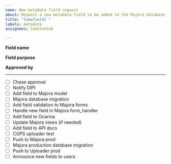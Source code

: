 ```yaml
---
name: New metadata field request
about: Request a new metadata field to be added to the Majora database and uploader
title: "[newfield] "
labels: metadata
assignees: SamStudio8

---
```


**Field name**

**Field purpose**

**Approved by**

***
* [ ] Chase approval
* [ ] Notify DIPI
* [ ] Add field to Majora model
* [ ] Majora database migration
* [ ] Add field validation to Majora forms
* [ ] Handle new field in Majora form_handler
* [ ] Add field to Ocarina
* [ ] Update Majora views (if needed)
* [ ] Add field to API docs
* [ ] CGPS uploader test
* [ ] Push to Majora prod
* [ ] Majora production database migration
* [ ] Push to Uploader prod
* [ ] Announce new fields to users
